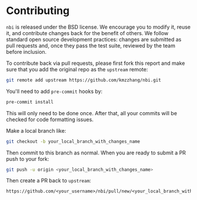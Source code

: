 # Contributing

`nbi` is released under the BSD license. We encourage you to modify it, reuse it, and contribute changes back for the
benefit of others. We follow standard open source development practices: changes are submitted as pull requests and,
once they pass the test suite, reviewed by the team before inclusion.

To contribute back via pull requests, please first fork this report and make sure that you add the original repo as
the `upstream` remote:

```bash
git remote add upstream https://github.com/kmzzhang/nbi.git
```

You'll need to add `pre-commit` hooks by:

```bash
pre-commit install
```

This will only need to be done once. After that, all your commits will be checked for code formatting issues.

Make a local branch like:

```bash
git checkout -b your_local_branch_with_changes_name
```

Then commit to this branch as normal. When you are ready to submit a PR push to your fork:

```bash
git push -u origin <your_local_branch_with_changes_name>
```

Then create a PR back to `upstream`:

```
https://github.com/<your_username>/nbi/pull/new/<your_local_branch_with_changes_name>
```

